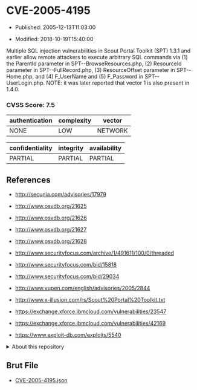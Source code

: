 # CVE-2005-4195

- Published: 2005-12-13T11:03:00

- Modified: 2018-10-19T15:40:00

Multiple SQL injection vulnerabilities in Scout Portal Toolkit (SPT) 1.3.1 and earlier allow remote attackers to execute arbitrary SQL commands via (1) the ParentId parameter in SPT--BrowseResources.php, (2) ResourceId parameter in SPT--FullRecord.php, (3) ResourceOffset parameter in SPT--Home.php, and (4) F_UserName and (5) F_Password in SPT--UserLogin.php.  NOTE: it was later reported that vector 1 is also present in 1.4.0.

### CVSS Score: **7.5**

| authentication | complexity | vector |
| --- | --- | --- |
| NONE | LOW | NETWORK |

| confidentiality | integrity | availability |
| --- | --- | --- |
| PARTIAL | PARTIAL | PARTIAL |

## References

* http://secunia.com/advisories/17979

* http://www.osvdb.org/21625

* http://www.osvdb.org/21626

* http://www.osvdb.org/21627

* http://www.osvdb.org/21628

* http://www.securityfocus.com/archive/1/491611/100/0/threaded

* http://www.securityfocus.com/bid/15818

* http://www.securityfocus.com/bid/29034

* http://www.vupen.com/english/advisories/2005/2844

* http://www.x-illusion.com/rs/Scout%20Portal%20Toolkit.txt

* https://exchange.xforce.ibmcloud.com/vulnerabilities/23547

* https://exchange.xforce.ibmcloud.com/vulnerabilities/42169

* https://www.exploit-db.com/exploits/5540

<details>
<summary>About this repository</summary> 

  This repository is part of the project [Live Hack CVE](https://github.com/Live-Hack-CVE). Main website can be found [www.live-hack.org](https://www.live-hack.org) 
  
  Made by [Sn0wAlice](https://github.com/Sn0wAlice) for the people that care about security and need to have a feed of the latest CVEs. Hope you enjoy it, don't forget to star the repo and follow me on [Twitter](https://twitter.com/Sn0wAlice) and [Github](https://github.com/Sn0wAlice). And that is my [personnal website](https://www.alice-snow.me/)

  - [Home Page](https://github.com/Live-Hack-CVE)
  - [Framework](https://github.com/Live-Hack-CVE/cve-framework)
  - [CVE database](https://github.com/Live-Hack-CVE/full_database)
  - [Changelog](https://github.com/Live-Hack-CVE/Changelog)
</details>

## Brut File

* [CVE-2005-4195.json](https://raw.githubusercontent.com/Live-Hack-CVE/full_database/main/cves/2005/CVE-2005-4195.json)

